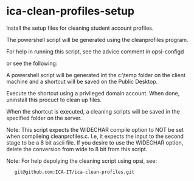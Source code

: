 # ica-clean-profiles-setup
Install the setup files for cleaning student account profiles.

The powershell script will be generated using the cleanprofiles program.

For help in running this script, see the advice comment in opsi-configd

or see the following:

A powershell script will be generated int the c:\temp folder on the client machine and a shortcut will be saved on the Public Desktop.

Execute the shortcut using a privileged domain account. When done, uninstall this procuct to clean up files.

When the shortcut is executed, a cleaning scripts will be saved in the specified folder on the server.

Note: This script expects the WIDECHAR compile option to NOT be set when compileing cleanprofiles.c. I.e, it expects the input to the second stage to be a 8 bit ascii file. If you desire to use the WIDECHAR option, delete the conversion from wide to 8 bit from this script.

 Note: For help depolying the cleaning script using opsi, see:
 
       git@github.com:ICA-IT/ica-clean-profiles.git
       
       
